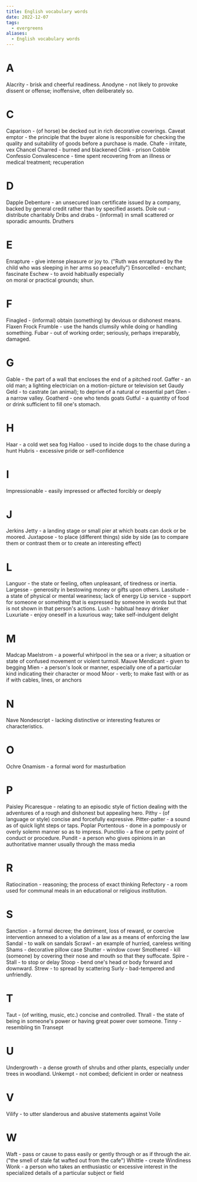 ```yaml
---
title: English vocabulary words
date: 2022-12-07
tags:
  - evergreens
aliases:
  - English vocabulary words
---
```

# A

Alacrity - brisk and cheerful readiness.
Anodyne - not likely to provoke dissent or offense; inoffensive, often deliberately so.

# C

Caparison - (of horse) be decked out in rich decorative coverings.
Caveat emptor - the principle that the buyer alone is responsible for checking the quality and suitability of goods before a purchase is made.
Chafe - irritate, vex
Chancel
Charred - burned and blackened
Clink - prison
Cobble
Confessio
Convalescence - time spent recovering from an illness or medical treatment; recuperation

# D

Dapple
Debenture - an unsecured loan certificate issued by a company, backed by general credit rather than by specified assets.
Dole out - distribute charitably
Dribs and drabs - (informal) in small scattered or sporadic amounts.
Druthers

# E

Enrapture - give intense pleasure or joy to. ("Ruth was enraptured by the child who was sleeping in her arms so peacefully")
Ensorcelled -  enchant; fascinate
Eschew - to avoid habitually especially on moral or practical grounds; shun.

# F

Finagled - (informal) obtain (something) by devious or dishonest means.
Flaxen
Frock
Frumble - use the hands clumsily while doing or handling something.
Fubar - out of working order; seriously, perhaps irreparably, damaged.

# G

Gable - the part of a wall that encloses the end of a pitched roof.
Gaffer - an old man; a lighting electrician on a motion-picture or television set
Gaudy
Geld - to castrate (an animal); to deprive of a natural or essential part
Glen - a narrow valley.
Goatherd - one who tends goats
Gutful - a quantity of food or drink sufficient to fill one's stomach.

# H

Haar - a cold wet sea fog
Halloo - used to incide dogs to the chase during a hunt
Hubris - excessive pride or self-confidence

# I

Impressionable - easily impressed or affected forcibly or deeply

# J

Jerkins
Jetty - a landing stage or small pier at which boats can dock or be moored.
Juxtapose - to place (different things) side by side (as to compare them or contrast them or to create an interesting effect)

# L

Languor - the state or feeling, often unpleasant, of tiredness or inertia.
Largesse - generosity in bestowing money or gifts upon others.
Lassitude - a state of physical or mental weariness; lack of energy
Lip service - support for someone or something that is expressed by someone in words but that is not shown in that person's actions.
Lush - habitual heavy drinker
Luxuriate - enjoy oneself in a luxurious way; take self-indulgent delight

# M

Madcap
Maelstrom - a powerful whirlpool in the sea or a river; a situation or state of confused movement or violent turmoil.
Mauve
Mendicant - given to begging
Mien - a person's look or manner, especially one of a particular kind indicating their character or mood
Moor - verb; to make fast with or as if with cables, lines, or anchors

# N

Nave
Nondescript - lacking distinctive or interesting features or characteristics.

# O

Ochre
Onamism - a formal word for masturbation

# P

Paisley
Picaresque - relating to an episodic style of fiction dealing with the adventures of a rough and dishonest but appealing hero.
Pithy - (of language or style) concise and forcefully expressive.
Pitter-patter - a sound as of quick light steps or taps.
Poplar
Portentous - done in a pompously or overly solemn manner so as to impress.
Punctilio - a fine or petty point of conduct or procedure.
Pundit - a person who gives opinions in an authoritative manner usually through the mass media

# R

Ratiocination - reasoning; the process of exact thinking
Refectory - a room used for communal meals in an educational or religious institution.

# S

Sanction - a formal decree; the detriment, loss of reward, or coercive intervention annexed to a violation of a law as a means of enforcing the law
Sandal - to walk on sandals
Scrawl - an example of hurried, careless writing
Shams - decorative pillow case
Shutter - window cover
Smothered - kill (someone) by covering their nose and mouth so that they suffocate.
Spire - 
Stall - to stop or delay
Stoop - bend one's head or body forward and downward.
Strew - to spread by scattering
Surly - bad-tempered and unfriendly.

# T

Taut - (of writing, music, etc.) concise and controlled.
Thrall - the state of being in someone's power or having great power over someone.
Tinny - resembling tin
Transept

# U

Undergrowth - a dense growth of shrubs and other plants, especially under trees in woodland.
Unkempt - not combed; deficient in order or neatness

# V

Vilify - to utter slanderous and abusive statements against
Voile

# W

Waft - pass or cause to pass easily or gently through or as if through the air. ("the smell of stale fat wafted out from the cafe")
Whittle - create
Windiness
Wonk - a person who takes an enthusiastic or excessive interest in the specialized details of a particular subject or field